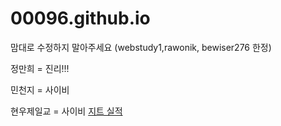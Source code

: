 # 00096.github.io
맘대로 수정하지 말아주세요 (webstudy1,rawonik, bewiser276 한정)
  
정만희 = 진리!!! 

민천지 = 사이비

현우제일교 = 사이비
<a href = "http://jeet.kr/intro/performance/read.jsp?reqPageNo=1&scategory_fk=61&no=145">지트 실적</a>
